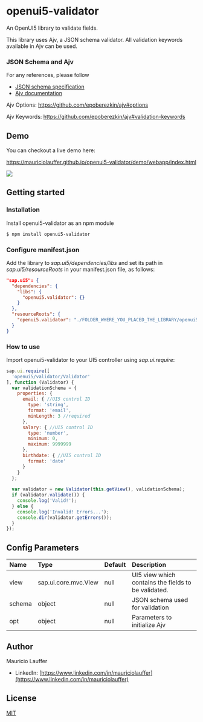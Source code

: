 # openui5-validator
An OpenUI5 library to validate fields.

This library uses Ajv, a JSON schema validator. All validation keywords available in Ajv can be used.

### JSON Schema and Ajv

For any references, please follow

- [JSON schema specification](http://json-schema.org/)
- [Ajv documentation](https://github.com/epoberezkin/ajv)

Ajv Options: https://github.com/epoberezkin/ajv#options

Ajv Keywords: https://github.com/epoberezkin/ajv#validation-keywords


## Demo
You can checkout a live demo here:

https://mauriciolauffer.github.io/openui5-validator/demo/webapp/index.html

[<img src="openui5-validator.png">](https://raw.githubusercontent.com/mauriciolauffer/openui5-password/master/openui5-validator.png)


## Getting started

### Installation
Install openui5-validator as an npm module
```sh
$ npm install openui5-validator
```

### Configure manifest.json
Add the library to *sap.ui5/dependencies/libs* and set its path in *sap.ui5/resourceRoots* in your manifest.json file, as follows:

```json
"sap.ui5": {
  "dependencies": {
    "libs": {
      "openui5.validator": {}
    }
  },
  "resourceRoots": {
    "openui5.validator": "./FOLDER_WHERE_YOU_PLACED_THE_LIBRARY/openui5/validator/"
  }
}
```

### How to use
Import openui5-validator to your UI5 controller using *sap.ui.require*:

```javascript
sap.ui.require([
  'openui5/validator/Validator'
], function (Validator) {
  var validationSchema = {
    properties: {
      email: { //UI5 control ID
        type: 'string',
        format: 'email',
        minLength: 3 //required
      },
      salary: { //UI5 control ID
        type: 'number',
        minimum: 0,
        maximum: 9999999
      },
      birthdate: { //UI5 control ID
        format: 'date'
      }
    }
  };
  
  var validator = new Validator(this.getView(), validationSchema);
  if (validator.validate()) {
    console.log('Valid!');
  } else {
    console.log('Invalid! Errors...');
    console.dir(validator.getErrors());
  }
});
```

## Config Parameters
| Name | Type | Default| Description
| :---- | :------------------- | :---- | :---------  |
| view | sap.ui.core.mvc.View | null | UI5 view which contains the fields to be validated.
| schema | object | null | JSON schema used for validation
| opt | object | null | Parameters to initialize Ajv

## Author
Mauricio Lauffer

 - LinkedIn: [https://www.linkedin.com/in/mauriciolauffer](https://www.linkedin.com/in/mauriciolauffer)

## License
[MIT](LICENSE)

